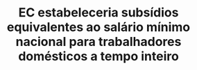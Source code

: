 ---
title: "EC estabeleceria subsídios equivalentes ao salário mínimo nacional para trabalhadores domésticos a tempo inteiro"
infoslide: ""
round: "Round 2"
weight: 2
videos: []
tags: ['Family and Relationships', 'Economics']
layout: "motion"
categories: ["motions"]
---